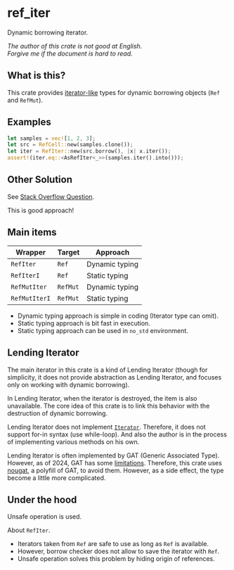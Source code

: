 ref_iter
===

Dynamic borrowing iterator.

*The author of this crate is not good at English.*  
*Forgive me if the document is hard to read.*

## What is this?

This crate provides [iterator-like](#lending-iterator) types
for dynamic borrowing objects (`Ref` and `RefMut`).

## Examples

```rust
let samples = vec![1, 2, 3];
let src = RefCell::new(samples.clone());
let iter = RefIter::new(src.borrow(), |x| x.iter());
assert!(iter.eq::<AsRefIter<_>>(samples.iter().into()));
```

## Other Solution

See [Stack Overflow Question][AtStackoverflow].

This is good approach!

[AtStackoverflow]:https://stackoverflow.com/questions/33541492

## Main items

| Wrapper       | Target   | Approach       |
|---------------|----------|----------------|
| `RefIter`     | `Ref`    | Dynamic typing |
| `RefIterI`    | `Ref`    | Static typing  |
| `RefMutIter`  | `RefMut` | Dynamic typing |
| `RefMutIterI` | `RefMut` | Static typing  |

* Dynamic typing approach is simple in coding (Iterator type can omit).
* Static typing approach is bit fast in execution.
* Static typing approach can be used in `no_std` environment.

## Lending Iterator

The main iterator in this crate is a kind of Lending Iterator (though
for simplicity, it does not provide abstraction as Lending Iterator,
and focuses only on working with dynamic borrowing).

In Lending Iterator, when the iterator is destroyed, the item is also
unavailable. The core idea of this crate is to link this behavior with
the destruction of dynamic borrowing.

Lending Iterator does not implement [`Iterator`][Iterator]. Therefore,
it does not support for-in syntax (use while-loop). And also the author
is in the process of implementing various methods on his own.

Lending Iterator is often implemented by GAT (Generic Associated Type).
However, as of 2024, GAT has some [limitations][gat-issue]. Therefore,
this crate uses [nougat], a polyfill of GAT, to avoid them. However,
as a side effect, the type become a little more complicated.

[gat-issue]:https://blog.rust-lang.org/2022/10/28/gats-stabilization.html
[nougat]:https://crates.io/crates/nougat
[Iterator]:https://doc.rust-lang.org/stable/std/iter/trait.Iterator.html

## Under the hood

Unsafe operation is used.

About `RefIter`.

- Iterators taken from `Ref` are safe to use as long as `Ref` is available.
- However, borrow checker does not allow to save the iterator with `Ref`.
- Unsafe operation solves this problem by hiding origin of references.

